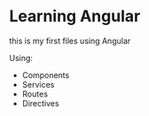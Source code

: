 # Learning Angular
this is my first files using Angular

Using:
- Components
- Services
- Routes
- Directives
